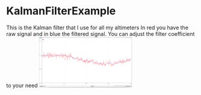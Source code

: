 # KalmanFilterExample
This is the Kalman filter that I use for all my altimeters
In red you have the raw signal and in blue the filtered signal. You can adjust the filter coefficient to your need
<img src="/kalman.png" width="49%">
